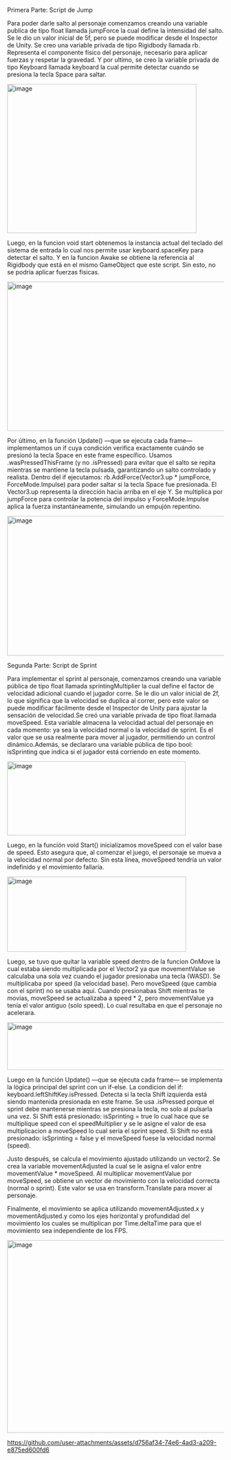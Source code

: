 Primera Parte: Script de Jump

Para poder darle salto al personaje comenzamos creando una variable publica de tipo float llamada jumpForce la cual define la intensidad del salto. Se le dio un valor inicial de 5f, pero se puede modificar desde el Inspector de Unity.
Se creo una variable privada de tipo Rigidbody llamada rb. Representa el componente físico del personaje, necesario para aplicar fuerzas y respetar la gravedad.
Y por ultimo, se creo la variable privada de tipo Keyboard llamada keyboard la cual permite detectar cuando se presiona la tecla Space para saltar.

<img width="440" height="347" alt="image" src="https://github.com/user-attachments/assets/cfb4361c-04db-479b-8814-f3c162dc5bb4" />

Luego, en la funcion void start obtenemos la instancia actual del teclado del sistema de entrada lo cual nos permite usar keyboard.spaceKey para detectar el salto. Y en la funcion Awake se obtiene la referencia al Rigidbody que está en el mismo GameObject que este script. Sin esto, no se podria aplicar fuerzas fisicas.

<img width="535" height="347" alt="image" src="https://github.com/user-attachments/assets/372290f8-db6a-4fcd-abc8-92d9f9580562" />

Por último, en la función Update() —que se ejecuta cada frame— implementamos un if cuya condición verifica exactamente cuándo se presionó la tecla Space en este frame específico. Usamos .wasPressedThisFrame (y no .isPressed) para evitar que el salto se repita mientras se mantiene la tecla pulsada, garantizando un salto controlado y realista. Dentro del if ejecutamos: rb.AddForce(Vector3.up * jumpForce, ForceMode.Impulse) para poder saltar si la tecla Space fue presionada. El Vector3.up representa la dirección hacia arriba en el eje Y. Se multiplica por jumpForce para controlar la potencia del impulso y ForceMode.Impulse aplica la fuerza instantáneamente, simulando un empujón repentino.

<img width="743" height="325" alt="image" src="https://github.com/user-attachments/assets/60c85e22-b280-481b-a808-a0fd564b31fd" />



Segunda Parte: Script de Sprint

Para implementar el sprint al personaje, comenzamos creando una variable pública de tipo float llamada sprintingMultiplier la cual define el factor de velocidad adicional cuando el jugador corre. Se le dio un valor inicial de 2f, lo que significa que la velocidad se duplica al correr, pero este valor se puede modificar fácilmente desde el Inspector de Unity para ajustar la sensación de velocidad.Se creó una variable privada de tipo float llamada moveSpeed. Esta variable almacena la velocidad actual del personaje en cada momento: ya sea la velocidad normal o la velocidad de sprint. Es el valor que se usa realmente para mover al jugador, permitiendo un control dinámico.Además, se declararo una variable pública de tipo bool: isSprinting que indica si el jugador está corriendo en este momento. 

<img width="415" height="172" alt="image" src="https://github.com/user-attachments/assets/a3756e9e-a209-4d2e-b5aa-cb29320b7b71" />


Luego, en la función void Start() inicializamos moveSpeed con el valor base de speed. Esto asegura que, al comenzar el juego, el personaje se mueva a la velocidad normal por defecto. Sin esta línea, moveSpeed tendría un valor indefinido y el movimiento fallaría.

<img width="416" height="175" alt="image" src="https://github.com/user-attachments/assets/c3557f61-2a61-43e0-915c-28502b92c003" />

Luego, se tuvo que quitar la variable speed dentro de la funcion OnMove la cual estaba siendo multiplicada por el Vector2 ya que movementValue se calculaba una sola vez cuando el jugador presionaba una tecla (WASD). Se multiplicaba por speed (la velocidad base). Pero moveSpeed (que cambia con el sprint) no se usaba aquí. Cuando presionabas Shift mientras te movías, moveSpeed se actualizaba a speed * 2, pero movementValue ya tenía el valor antiguo (solo speed). Lo cual resultaba en que el personaje no acelerara.

<img width="527" height="111" alt="image" src="https://github.com/user-attachments/assets/d3ea2eea-e7ae-4842-8b7a-4b9cca0f32c9" />

Luego en la función Update() —que se ejecuta cada frame— se implementa la lógica principal del sprint con un if-else. La condicion del if: keyboard.leftShiftKey.isPressed. Detecta si la tecla Shift izquierda está siendo mantenida presionada en este frame. Se usa .isPressed porque el sprint debe mantenerse mientras se presiona la tecla, no solo al pulsarla una vez. Si Shift está presionado: isSprinting = true lo cual hace que se multiplique speed con el speedMultiplier y se le asigne el valor de esa multiplicacion a moveSpeed lo cual seria el sprint speed. Si Shift no está presionado: isSprinting = false y el moveSpeed fuese la velocidad normal (speed).

Justo después, se calcula el movimiento ajustado utilizando un vector2. Se crea la variable movementAdjusted la cual se le asigna el valor entre movementValue * moveSpeed. Al multiplicar movementValue por moveSpeed, se obtiene un vector de movimiento con la velocidad correcta (normal o sprint). Este valor se usa en transform.Translate para mover al personaje.

Finalmente, el movimiento se aplica utilizando movementAdjusted.x y movementAdjusted.y como los ejes horizontal y profundidad del movimiento los cuales se multiplican por Time.deltaTime para que el movimiento sea independiente de los FPS.


<img width="607" height="448" alt="image" src="https://github.com/user-attachments/assets/7486b56d-422d-4660-8a42-9d71c5489a24" />





https://github.com/user-attachments/assets/d756af34-74e6-4ad3-a209-e875ed600fd6














